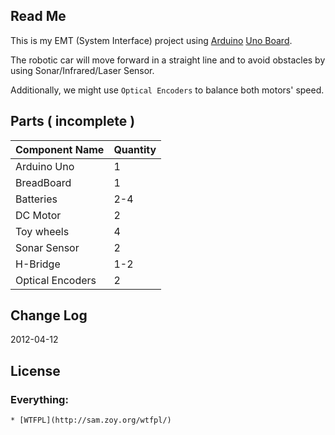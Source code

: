 ## Read Me

This is my EMT (System Interface) project using [Arduino](http://www.arduino.cc/) [Uno Board](http://arduino.cc/en/Main/arduinoBoardUno).

The robotic car will move forward in a straight line and
to avoid obstacles by using Sonar/Infrared/Laser Sensor.

Additionally, we might use `Optical Encoders` to balance both motors' speed.


## Parts ( incomplete )

Component Name      |   Quantity
---------------     |   ---------  
Arduino Uno         |   1
BreadBoard          |   1
Batteries           |   2-4
DC Motor            |   2
Toy wheels          |   4
Sonar Sensor        |   2
H-Bridge            |   1-2
Optical  Encoders   |   2


## Change Log

2012-04-12   


## License   

### Everything:

    * [WTFPL](http://sam.zoy.org/wtfpl/)
